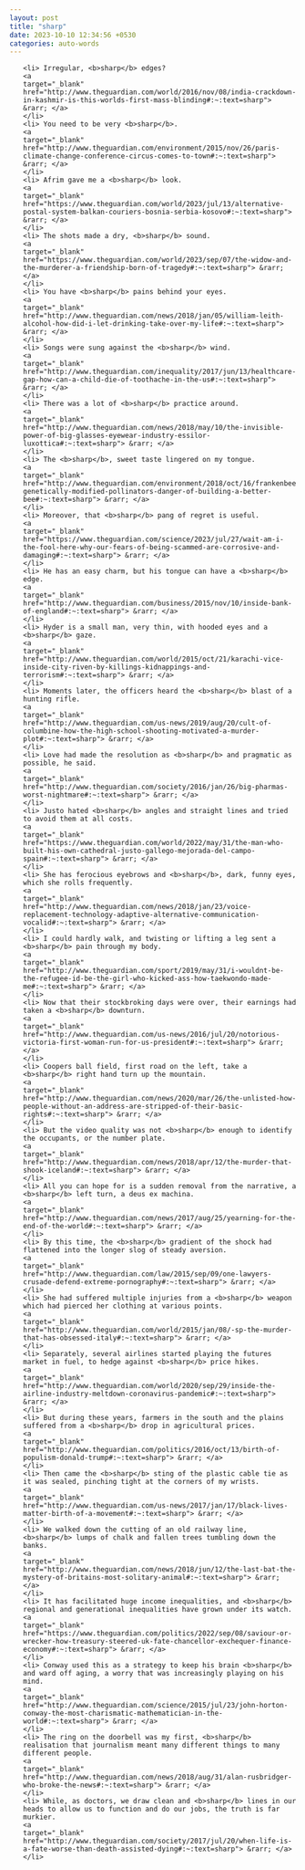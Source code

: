 ```yaml
---
layout: post
title: "sharp"
date: 2023-10-10 12:34:56 +0530
categories: auto-words
---
```

<ol>

    <li> Irregular, <b>sharp</b> edges?
    <a 
    target="_blank" 
    href="http://www.theguardian.com/world/2016/nov/08/india-crackdown-in-kashmir-is-this-worlds-first-mass-blinding#:~:text=sharp"> &rarr; </a>
    </li>
    <li> You need to be very <b>sharp</b>.
    <a 
    target="_blank" 
    href="http://www.theguardian.com/environment/2015/nov/26/paris-climate-change-conference-circus-comes-to-town#:~:text=sharp"> &rarr; </a>
    </li>
    <li> Afrim gave me a <b>sharp</b> look.
    <a 
    target="_blank" 
    href="https://www.theguardian.com/world/2023/jul/13/alternative-postal-system-balkan-couriers-bosnia-serbia-kosovo#:~:text=sharp"> &rarr; </a>
    </li>
    <li> The shots made a dry, <b>sharp</b> sound.
    <a 
    target="_blank" 
    href="https://www.theguardian.com/world/2023/sep/07/the-widow-and-the-murderer-a-friendship-born-of-tragedy#:~:text=sharp"> &rarr; </a>
    </li>
    <li> You have <b>sharp</b> pains behind your eyes.
    <a 
    target="_blank" 
    href="http://www.theguardian.com/news/2018/jan/05/william-leith-alcohol-how-did-i-let-drinking-take-over-my-life#:~:text=sharp"> &rarr; </a>
    </li>
    <li> Songs were sung against the <b>sharp</b> wind.
    <a 
    target="_blank" 
    href="http://www.theguardian.com/inequality/2017/jun/13/healthcare-gap-how-can-a-child-die-of-toothache-in-the-us#:~:text=sharp"> &rarr; </a>
    </li>
    <li> There was a lot of <b>sharp</b> practice around.
    <a 
    target="_blank" 
    href="http://www.theguardian.com/news/2018/may/10/the-invisible-power-of-big-glasses-eyewear-industry-essilor-luxottica#:~:text=sharp"> &rarr; </a>
    </li>
    <li> The <b>sharp</b>, sweet taste lingered on my tongue.
    <a 
    target="_blank" 
    href="http://www.theguardian.com/environment/2018/oct/16/frankenbees-genetically-modified-pollinators-danger-of-building-a-better-bee#:~:text=sharp"> &rarr; </a>
    </li>
    <li> Moreover, that <b>sharp</b> pang of regret is useful.
    <a 
    target="_blank" 
    href="https://www.theguardian.com/science/2023/jul/27/wait-am-i-the-fool-here-why-our-fears-of-being-scammed-are-corrosive-and-damaging#:~:text=sharp"> &rarr; </a>
    </li>
    <li> He has an easy charm, but his tongue can have a <b>sharp</b> edge.
    <a 
    target="_blank" 
    href="http://www.theguardian.com/business/2015/nov/10/inside-bank-of-england#:~:text=sharp"> &rarr; </a>
    </li>
    <li> Hyder is a small man, very thin, with hooded eyes and a <b>sharp</b> gaze.
    <a 
    target="_blank" 
    href="http://www.theguardian.com/world/2015/oct/21/karachi-vice-inside-city-riven-by-killings-kidnappings-and-terrorism#:~:text=sharp"> &rarr; </a>
    </li>
    <li> Moments later, the officers heard the <b>sharp</b> blast of a hunting rifle.
    <a 
    target="_blank" 
    href="http://www.theguardian.com/us-news/2019/aug/20/cult-of-columbine-how-the-high-school-shooting-motivated-a-murder-plot#:~:text=sharp"> &rarr; </a>
    </li>
    <li> Love had made the resolution as <b>sharp</b> and pragmatic as possible, he said.
    <a 
    target="_blank" 
    href="http://www.theguardian.com/society/2016/jan/26/big-pharmas-worst-nightmare#:~:text=sharp"> &rarr; </a>
    </li>
    <li> Justo hated <b>sharp</b> angles and straight lines and tried to avoid them at all costs.
    <a 
    target="_blank" 
    href="https://www.theguardian.com/world/2022/may/31/the-man-who-built-his-own-cathedral-justo-gallego-mejorada-del-campo-spain#:~:text=sharp"> &rarr; </a>
    </li>
    <li> She has ferocious eyebrows and <b>sharp</b>, dark, funny eyes, which she rolls frequently.
    <a 
    target="_blank" 
    href="http://www.theguardian.com/news/2018/jan/23/voice-replacement-technology-adaptive-alternative-communication-vocalid#:~:text=sharp"> &rarr; </a>
    </li>
    <li> I could hardly walk, and twisting or lifting a leg sent a <b>sharp</b> pain through my body.
    <a 
    target="_blank" 
    href="http://www.theguardian.com/sport/2019/may/31/i-wouldnt-be-the-refugee-id-be-the-girl-who-kicked-ass-how-taekwondo-made-me#:~:text=sharp"> &rarr; </a>
    </li>
    <li> Now that their stockbroking days were over, their earnings had taken a <b>sharp</b> downturn.
    <a 
    target="_blank" 
    href="http://www.theguardian.com/us-news/2016/jul/20/notorious-victoria-first-woman-run-for-us-president#:~:text=sharp"> &rarr; </a>
    </li>
    <li> Coopers ball field, first road on the left, take a <b>sharp</b> right hand turn up the mountain.
    <a 
    target="_blank" 
    href="http://www.theguardian.com/news/2020/mar/26/the-unlisted-how-people-without-an-address-are-stripped-of-their-basic-rights#:~:text=sharp"> &rarr; </a>
    </li>
    <li> But the video quality was not <b>sharp</b> enough to identify the occupants, or the number plate.
    <a 
    target="_blank" 
    href="http://www.theguardian.com/news/2018/apr/12/the-murder-that-shook-iceland#:~:text=sharp"> &rarr; </a>
    </li>
    <li> All you can hope for is a sudden removal from the narrative, a <b>sharp</b> left turn, a deus ex machina.
    <a 
    target="_blank" 
    href="http://www.theguardian.com/news/2017/aug/25/yearning-for-the-end-of-the-world#:~:text=sharp"> &rarr; </a>
    </li>
    <li> By this time, the <b>sharp</b> gradient of the shock had flattened into the longer slog of steady aversion.
    <a 
    target="_blank" 
    href="http://www.theguardian.com/law/2015/sep/09/one-lawyers-crusade-defend-extreme-pornography#:~:text=sharp"> &rarr; </a>
    </li>
    <li> She had suffered multiple injuries from a <b>sharp</b> weapon which had pierced her clothing at various points.
    <a 
    target="_blank" 
    href="http://www.theguardian.com/world/2015/jan/08/-sp-the-murder-that-has-obsessed-italy#:~:text=sharp"> &rarr; </a>
    </li>
    <li> Separately, several airlines started playing the futures market in fuel, to hedge against <b>sharp</b> price hikes.
    <a 
    target="_blank" 
    href="http://www.theguardian.com/world/2020/sep/29/inside-the-airline-industry-meltdown-coronavirus-pandemic#:~:text=sharp"> &rarr; </a>
    </li>
    <li> But during these years, farmers in the south and the plains suffered from a <b>sharp</b> drop in agricultural prices.
    <a 
    target="_blank" 
    href="http://www.theguardian.com/politics/2016/oct/13/birth-of-populism-donald-trump#:~:text=sharp"> &rarr; </a>
    </li>
    <li> Then came the <b>sharp</b> sting of the plastic cable tie as it was sealed, pinching tight at the corners of my wrists.
    <a 
    target="_blank" 
    href="http://www.theguardian.com/us-news/2017/jan/17/black-lives-matter-birth-of-a-movement#:~:text=sharp"> &rarr; </a>
    </li>
    <li> We walked down the cutting of an old railway line, <b>sharp</b> lumps of chalk and fallen trees tumbling down the banks.
    <a 
    target="_blank" 
    href="http://www.theguardian.com/news/2018/jun/12/the-last-bat-the-mystery-of-britains-most-solitary-animal#:~:text=sharp"> &rarr; </a>
    </li>
    <li> It has facilitated huge income inequalities, and <b>sharp</b> regional and generational inequalities have grown under its watch.
    <a 
    target="_blank" 
    href="https://www.theguardian.com/politics/2022/sep/08/saviour-or-wrecker-how-treasury-steered-uk-fate-chancellor-exchequer-finance-economy#:~:text=sharp"> &rarr; </a>
    </li>
    <li> Conway used this as a strategy to keep his brain <b>sharp</b> and ward off aging, a worry that was increasingly playing on his mind.
    <a 
    target="_blank" 
    href="http://www.theguardian.com/science/2015/jul/23/john-horton-conway-the-most-charismatic-mathematician-in-the-world#:~:text=sharp"> &rarr; </a>
    </li>
    <li> The ring on the doorbell was my first, <b>sharp</b> realisation that journalism meant many different things to many different people.
    <a 
    target="_blank" 
    href="http://www.theguardian.com/news/2018/aug/31/alan-rusbridger-who-broke-the-news#:~:text=sharp"> &rarr; </a>
    </li>
    <li> While, as doctors, we draw clean and <b>sharp</b> lines in our heads to allow us to function and do our jobs, the truth is far murkier.
    <a 
    target="_blank" 
    href="http://www.theguardian.com/society/2017/jul/20/when-life-is-a-fate-worse-than-death-assisted-dying#:~:text=sharp"> &rarr; </a>
    </li>